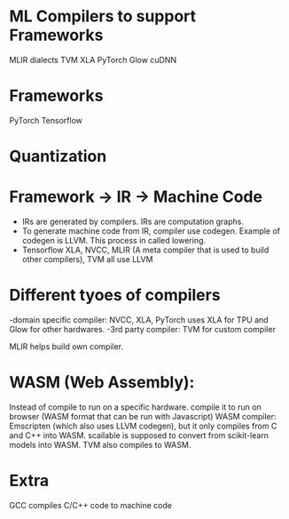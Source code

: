# ML Compilers to support Frameworks
MLIR dialects
TVM
XLA
PyTorch Glow
cuDNN 

# Frameworks
PyTorch
Tensorflow

# Quantization

# Framework -> IR -> Machine Code
- IRs are generated by compilers. IRs are computation graphs.
- To generate machine code from IR, compiler use codegen. Example of codegen is LLVM. This process in called lowering.
- Tensorflow XLA, NVCC, MLIR (A meta compiler that is used to build other compilers), TVM all use LLVM

# Different tyoes of compilers
-domain specific compiler: NVCC, XLA, PyTorch uses XLA for TPU and Glow for other hardwares.
-3rd party compiler: TVM for custom compiler

MLIR helps build own compiler.

# WASM  (Web Assembly):
Instead of compile to run on a specific hardware. compile it to run on browser (WASM format that can be run with Javascript)
WASM compiler: Emscripten (which also uses LLVM codegen), but it only compiles from C and C++ into WASM. scailable is supposed to convert from scikit-learn models into WASM.
TVM also compiles to WASM.


# Extra
GCC compiles C/C++ code to machine code
